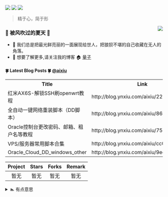 [![](https://img.shields.io/badge/blog-@aixiu-red.svg?style=flat&logo=hexo&logoColor=white&color=brightgreen)](http://blog.ynxiu.com)
[![](https://img.shields.io/badge/-python-3776AB.svg?style=flat&logo=python&logoColor=white&color=3776AB)](https://www.python.org)
[![](https://img.shields.io/badge/-node.js-43853d.svg?style=flat&logo=node.js&logoColor=white&color=43853d)](https://nodejs.org/zh-cn)

> 精于心，简于形

<img align="right" src="https://github-readme-stats.vercel.app/api?username=aixiu&show_icons=true&icon_color=CE1D2D&text_color=718096&bg_color=ffffff&hide_title=true&locale=cn"/>

### :frog: 被风吹过的夏天 :frog:

- :mushroom: 我们总是把最光鲜亮丽的一面展现给世人，把狼狈不堪的自己收藏在无人的角落。
- :rainbow: 想要了解更多,请关注我的博客 :house: [量子](http://blog.ynxiu.com/)

#### :four_leaf_clover: Latest Blog Posts :four_leaf_clover: [@aixiu](https://github.com/aixiu)
<table>
  <tr><th>Title</th><th>Link</th></tr>
  <!-- BLOG-POST-LIST:START --><tr><td>红米AX6S-解锁SSH刷openwrt教程</td><td>http://blog.ynxiu.com/aixiu/22c58336.html</td></tr><tr><td>全自动一键网络重装脚本（DD脚本）</td><td>http://blog.ynxiu.com/aixiu/86927d5.html</td></tr><tr><td>Oracle控制台更改密码、邮箱、租户名等教程</td><td>http://blog.ynxiu.com/aixiu/759b51dc.html</td></tr><tr><td>VPS/服务器常用脚本合集</td><td>http://blog.ynxiu.com/aixiu/cc0ad38f.html</td></tr><tr><td>Oracle_Cloud_DD_windows_other</td><td>http://blog.ynxiu.com/aixiu/9ec48eaf.html</td></tr><!-- BLOG-POST-LIST:END -->
</table>

| Project | Stars | Forks | Remark |
| :-----: | :---: | :---: | :----: |
| 暂无 | 暂无 | 暂无 | 暂无 |

<details>
<summary>🏊 有点意思</summary>
暂无
</details>
